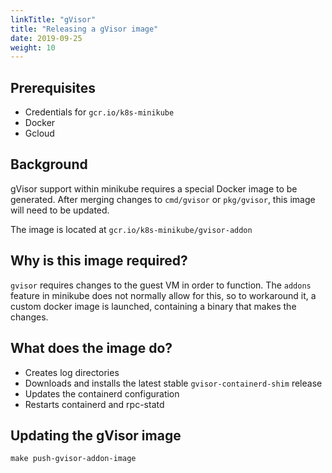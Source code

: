 ```yaml
---
linkTitle: "gVisor"
title: "Releasing a gVisor image"
date: 2019-09-25
weight: 10
---
```


## Prerequisites

* Credentials for `gcr.io/k8s-minikube`
* Docker
* Gcloud

## Background

gVisor support within minikube requires a special Docker image to be generated. After merging changes to `cmd/gvisor` or `pkg/gvisor`, this image will need to be updated.

The image is located at `gcr.io/k8s-minikube/gvisor-addon`

## Why is this image required?

`gvisor` requires changes to the guest VM in order to function. The `addons` feature in minikube does not normally allow for this, so to workaround it, a custom docker image is launched, containing a binary that makes the changes.

## What does the image do?

- Creates log directories
- Downloads and installs the latest stable `gvisor-containerd-shim` release
- Updates the containerd configuration
- Restarts containerd and rpc-statd

## Updating the gVisor image

`make push-gvisor-addon-image`
